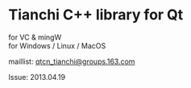 Tianchi C++ library for Qt
===========================
for VC & mingW<br/>
for Windows / Linux / MacOS<br/>

maillist: qtcn_tianchi@groups.163.com<br/>

Issue: 2013.04.19<br/>